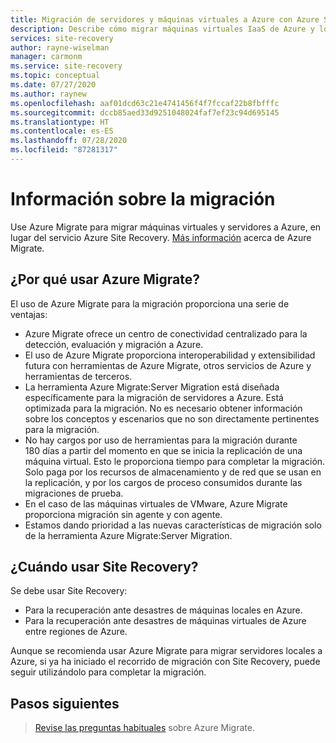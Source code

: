 ```yaml
---
title: Migración de servidores y máquinas virtuales a Azure con Azure Site Recovery
description: Describe cómo migrar máquinas virtuales IaaS de Azure y locales con el servicio Azure Site Recovery.
services: site-recovery
author: rayne-wiselman
manager: carmonm
ms.service: site-recovery
ms.topic: conceptual
ms.date: 07/27/2020
ms.author: raynew
ms.openlocfilehash: aaf01dcd63c21e4741456f4f7fccaf22b8fbfffc
ms.sourcegitcommit: dccb85aed33d9251048024faf7ef23c94d695145
ms.translationtype: HT
ms.contentlocale: es-ES
ms.lasthandoff: 07/28/2020
ms.locfileid: "87281317"
---
```

# <a name="about-migration"></a>Información sobre la migración

Use Azure Migrate para migrar máquinas virtuales y servidores a Azure, en lugar del servicio Azure Site Recovery. [Más información](../migrate/migrate-services-overview.md) acerca de Azure Migrate.


## <a name="why-use-azure-migrate"></a>¿Por qué usar Azure Migrate?

El uso de Azure Migrate para la migración proporciona una serie de ventajas:
 
 
- Azure Migrate ofrece un centro de conectividad centralizado para la detección, evaluación y migración a Azure.
- El uso de Azure Migrate proporciona interoperabilidad y extensibilidad futura con herramientas de Azure Migrate, otros servicios de Azure y herramientas de terceros.
- La herramienta Azure Migrate:Server Migration está diseñada específicamente para la migración de servidores a Azure. Está optimizada para la migración. No es necesario obtener información sobre los conceptos y escenarios que no son directamente pertinentes para la migración. 
- No hay cargos por uso de herramientas para la migración durante 180 días a partir del momento en que se inicia la replicación de una máquina virtual. Esto le proporciona tiempo para completar la migración. Solo paga por los recursos de almacenamiento y de red que se usan en la replicación, y por los cargos de proceso consumidos durante las migraciones de prueba.
- En el caso de las máquinas virtuales de VMware, Azure Migrate proporciona migración sin agente y con agente.
- Estamos dando prioridad a las nuevas características de migración solo de la herramienta Azure Migrate:Server Migration.

## <a name="when-to-use-site-recovery"></a>¿Cuándo usar Site Recovery?

Se debe usar Site Recovery:

- Para la recuperación ante desastres de máquinas locales en Azure.
- Para la recuperación ante desastres de máquinas virtuales de Azure entre regiones de Azure.

Aunque se recomienda usar Azure Migrate para migrar servidores locales a Azure, si ya ha iniciado el recorrido de migración con Site Recovery, puede seguir utilizándolo para completar la migración.  

## <a name="next-steps"></a>Pasos siguientes

> [Revise las preguntas habituales](../migrate/resources-faq.md) sobre Azure Migrate.
